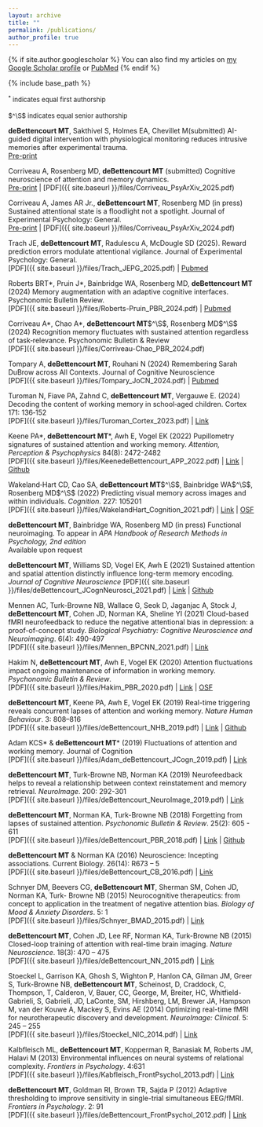 ```yaml
---
layout: archive
title: ""
permalink: /publications/
author_profile: true
---
```


{% if site.author.googlescholar %}
  You can also find my articles on <a href="{{site.author.googlescholar}}">my Google Scholar profile</a> or <a href="{{site.author.pubmed}}">PubMed</a>
{% endif %}

{% include base_path %}

<font size="2"><sup>*</sup> indicates equal first authorship<br></font>  
<font size="2">$^\S$ indicates equal senior authorship</font>

**deBettencourt MT**, Sakthivel S, Holmes EA, Chevillet M(submitted) AI-guided digital intervention with physiological monitoring reduces intrusive memories after experimental trauma.  
[Pre-print](https://arxiv.org/abs/2507.01081) 

Corriveau A, Rosenberg MD, **deBettencourt MT** (submitted) Cognitive neuroscience of attention and memory dynamics.  
[Pre-print](https://osf.io/preprints/psyarxiv/n7tma_v1) | [PDF]({{ site.baseurl }}/files/Corriveau_PsyArXiv_2025.pdf)

Corriveau A, James AR Jr., **deBettencourt MT**, Rosenberg MD (in press) Sustained attentional state is a floodlight not a spotlight. Journal of Experimental Psychology: General.  
[Pre-print](https://osf.io/preprints/psyarxiv/k9cnm_v1) | [PDF]({{ site.baseurl }}/files/Corriveau_PsyArXiv_2024.pdf)

Trach JE, **deBettencourt MT**, Radulescu A, McDougle SD (2025). Reward prediction errors modulate attentional vigilance. Journal of Experimental Psychology: General.  
[PDF]({{ site.baseurl }}/files/Trach_JEPG_2025.pdf) | [Pubmed](https://pubmed.ncbi.nlm.nih.gov/39836118/)

Roberts BRT\*, Pruin J\*, Bainbridge WA, Rosenberg MD, **deBettencourt MT** (2024) Memory augmentation with an adaptive cognitive interfaces. Psychonomic Bulletin Review.  
[PDF]({{ site.baseurl }}/files/Roberts-Pruin_PBR_2024.pdf) | [Pubmed](https://pubmed.ncbi.nlm.nih.gov/39379775/)

Corriveau A\*, Chao A\*, **deBettencourt MT**$^\S$, Rosenberg MD$^\S$ (2024) Recognition memory fluctuates with sustained attention regardless of task‐relevance. Psychonomic Bulletin & Review  
[PDF]({{ site.baseurl }}/files/Corriveau-Chao_PBR_2024.pdf) 

Tompary A, **deBettencourt MT**, Rouhani N (2024) Remembering Sarah DuBrow across All Contexts. Journal of Cognitive Neuroscience  
[PDF]({{ site.baseurl }}/files/Tompary_JoCN_2024.pdf) | [Pubmed](https://pubmed.ncbi.nlm.nih.gov/38739569/)

Turoman N, Fiave PA, Zahnd C, **deBettencourt MT**, Vergauwe E. (2024) Decoding the content of working memory in school‐aged children. Cortex 171: 136‐152  
[PDF]({{ site.baseurl }}/files/Turoman_Cortex_2023.pdf) | [Link](https://www.sciencedirect.com/science/article/pii/S0010945223002769)

Keene PA\*, **deBettencourt MT**\*, Awh E, Vogel EK (2022) Pupillometry signatures of sustained attention and working memory. *Attention, Perception & Psychophysics* 84(8): 2472-2482  
[PDF]({{ site.baseurl }}/files/KeenedeBettencourt_APP_2022.pdf) | [Link](https://link.springer.com/article/10.3758/s13414-022-02557-5) | [Github](https://github.com/debetten/KeenedeBettencourt_PupilTrigger)

Wakeland‐Hart CD, Cao SA, **deBettencourt MT**$^\S$, Bainbridge WA$^\S$, Rosenberg MD$^\S$ (2022) Predicting visual memory across images and within individuals. *Cognition*. 227: 105201  
[PDF]({{ site.baseurl }}/files/WakelandHart_Cognition_2021.pdf) | [Link](https://www.sciencedirect.com/science/article/pii/S0010027722001895) | [OSF](https://osf.io/6uc48/?view_only=c924b74f89264520bba65e661e8d60da)

**deBettencourt MT**, Bainbridge WA, Rosenberg MD (in press) Functional neuroimaging. To appear in *APA Handbook of Research Methods in Psychology, 2nd edition*  
Available upon request

**deBettencourt MT**, Williams SD, Vogel EK, Awh E (2021) Sustained attention and spatial attention distinctly influence long-term memory encoding. *Journal of Cognitive Neuroscience*
[PDF]({{ site.baseurl }}/files/deBettencourt_JCognNeurosci_2021.pdf) | [Link](https://direct.mit.edu/jocn/article/33/10/2132/102759/Sustained-Attention-and-Spatial-Attention) | [Github](https://github.com/debetten/deBettencourt_CueAttnLTM)

Mennen AC, Turk-Browne NB, Wallace G, Seok D, Jaganjac A, Stock J, **deBettencourt MT**, Cohen JD, Norman KA, Sheline YI (2021) Cloud-based fMRI neurofeedback to reduce the negative attentional bias in depression: a proof-of-concept study. *Biological Psychiatry: Cognitive Neuroscience and Neuroimaging*. 6(4): 490-497  
[PDF]({{ site.baseurl }}/files/Mennen_BPCNN_2021.pdf) | [Link](https://www.sciencedirect.com/science/article/pii/S2451902220303104)

Hakim N, **deBettencourt MT**, Awh E, Vogel EK (2020) Attention fluctuations impact ongoing maintenance of information in working memory. *Psychonomic Bulletin & Review*.  
[PDF]({{ site.baseurl }}/files/Hakim_PBR_2020.pdf) | [Link](https://link.springer.com/article/10.3758/s13423-020-01790-z) | [OSF](https://osf.io/cg5f2/?view_only=ceb70b58c382498cb5d9ffc82223a157)

**deBettencourt MT**, Keene PA, Awh E, Vogel EK (2019) Real-time triggering reveals concurrent lapses of attention and working memory. *Nature Human Behaviour*. 3: 808–816  
[PDF]({{ site.baseurl }}/files/deBettencourt_NHB_2019.pdf) | [Link](https://www.nature.com/articles/s41562-019-0606-6) | [Github](https://github.com/AwhVogelLab/deBettencourt_rtAttnWM)

Adam KCS\* & **deBettencourt MT**\* (2019) Fluctuations of attention and working memory. Journal of Cognition  
[PDF]({{ site.baseurl }}/files/Adam_deBettencourt_JCogn_2019.pdf) | [Link](https://www.journalofcognition.org/articles/10.5334/joc.70/)

**deBettencourt MT**, Turk-Browne NB, Norman KA (2019) Neurofeedback helps to reveal a relationship between context reinstatement and memory retrieval. *NeuroImage*. 200: 292-301  
[PDF]({{ site.baseurl }}/files/deBettencourt_NeuroImage_2019.pdf) | [Link](https://www.sciencedirect.com/science/article/pii/S1053811919304872)

**deBettencourt MT**, Norman KA, Turk-Browne NB (2018) Forgetting from lapses of sustained attention. *Psychonomic Bulletin & Review*. 25(2): 605 - 611  
[PDF]({{ site.baseurl }}/files/deBettencourt_PBR_2018.pdf) | [Link](https://link.springer.com/article/10.3758/s13423-017-1309-5) | [Github](http://github.com/PrincetonCompMemLab/deBettencourt_realtimeBehav)

**deBettencourt MT** & Norman KA (2016) Neuroscience: Incepting associations. Current Biology. 26(14): R673 – 5  
[PDF]({{ site.baseurl }}/files/deBettencourt_CB_2016.pdf) | [Link](http://www.cell.com/current-biology/fulltext/S0960-9822(16)30536-X)

Schnyer DM, Beevers CG, **deBettencourt MT**, Sherman SM, Cohen JD, Norman KA, Turk- Browne NB (2015) Neurocognitive therapeutics: from concept to application in the treatment of negative attention bias. *Biology of Mood & Anxiety Disorders*. 5: 1  
[PDF]({{ site.baseurl }}/files/Schnyer_BMAD_2015.pdf) | [Link](https://biolmoodanxietydisord.biomedcentral.com/articles/10.1186/s13587-015-0016-y)

**deBettencourt MT**, Cohen JD, Lee RF, Norman KA, Turk-Browne NB (2015) Closed-loop training of attention with real-time brain imaging. *Nature Neuroscience*. 18(3): 470 – 475  
[PDF]({{ site.baseurl }}/files/deBettencourt_NN_2015.pdf) | [Link](http://www.nature.com/neuro/journal/v18/n3/full/nn.3940.html)

Stoeckel L, Garrison KA, Ghosh S, Wighton P, Hanlon CA, Gilman JM, Greer S, Turk-Browne NB, **deBettencourt MT**, Scheinost, D, Craddock, C, Thompson, T, Calderon, V, Bauer, CC, George, M, Breiter, HC, Whitfield-Gabrieli, S, Gabrieli, JD, LaConte, SM, Hirshberg, LM, Brewer JA, Hampson M, van der Kouwe A, Mackey S, Evins AE (2014) Optimizing real-time fMRI for neurotherapeutic discovery and development. *NeuroImage: Clinical*. 5: 245 – 255  
[PDF]({{ site.baseurl }}/files/Stoeckel_NIC_2014.pdf) | [Link](http://www.sciencedirect.com/science/article/pii/S2213158214000928)

Kalbfleisch ML, **deBettencourt MT**, Kopperman R, Banasiak M, Roberts JM, Halavi M (2013) Environmental influences on neural systems of relational complexity. *Frontiers in Psychology*. 4:631  
[PDF]({{ site.baseurl }}/files/Kabfleisch_FrontPsychol_2013.pdf) | [Link](http://journal.frontiersin.org/article/10.3389/fpsyg.2013.00631/full)

**deBettencourt MT**, Goldman RI, Brown TR, Sajda P (2012) Adaptive thresholding to improve sensitivity in single-trial simultaneous EEG/fMRI. *Frontiers in Psychology*. 2: 91  
[PDF]({{ site.baseurl }}/files/deBettencourt_FrontPsychol_2012.pdf) | [Link](http://journal.frontiersin.org/article/10.3389/fpsyg.2011.00091/full)

